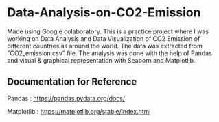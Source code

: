 # Data-Analysis-on-CO2-Emission
Made using Google colaboratory.
This is a practice project where I was working on Data Analysis and Data Visualization of CO2 Emission of different countries all around the world. The data was extracted from "CO2_emission.csv" file. The analysis was done with the help of Pandas and visual &  graphical representation with Seaborn and Matplotlib.

## Documentation for Reference

Pandas : https://pandas.pydata.org/docs/

Matplotlib : https://matplotlib.org/stable/index.html
